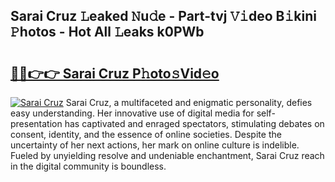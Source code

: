 ## Sarai Cruz 𝙻eaked 𝙽u𝚍e - Part-tvj 𝚅𝚒deo B𝚒kini 𝙿hotos - Hot All 𝙻eaks k0PWb

# <h2><a href="http://ld22nni.urlbe.top/?page=Sarai+Cruz">🔗🔗👉👉 Sarai Cruz P𝚑oto𝚜Vid𝚎o</a></h2>

[![Sarai Cruz](https://i.imgur.com/eBuTRDB.gif)](http://ld22nni.urlbe.top/?page=Sarai+Cruz)
Sarai Cruz, a multifaceted and enigmatic personality, defies easy understanding. Her innovative use of digital media for self-presentation has captivated and enraged spectators, stimulating debates on consent, identity, and the essence of online societies. Despite the uncertainty of her next actions, her mark on online culture is indelible. Fueled by unyielding resolve and undeniable enchantment, Sarai Cruz reach in the digital community is boundless.
